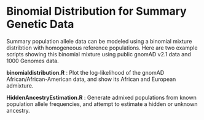 # Binomial Distribution for Summary Genetic Data

Summary population allele data can be modeled using a binomial mixture distribtion with homogeneous reference populations. Here are two example scripts showing this binomial mixture using public gnomAD v2.1 data and 1000 Genomes data.

**binomialdistribution.R** : Plot the log-likelihood of the gnomAD African/African-American data, and show its African and European admixture.

**HiddenAncestryEstimation.R** : Generate admixed populations from known population allele frequencies, and attempt to estimate a hidden or unknown ancestry.
